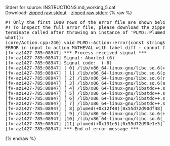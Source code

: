 Stderr for source:  INSTRUCTIONS.md_working_5.dat   
Download: [zipped raw stdout](INSTRUCTIONS.md_working_5.dat.plumed.stdout.txt.zip) - [zipped raw stderr](INSTRUCTIONS.md_working_5.dat.plumed.stderr.txt.zip) 
{% raw %}
<pre>
#! Only the first 1000 rows of the error file are shown below
#! To inspect the full error file, please download the zipped raw stderr file above
terminate called after throwing an instance of 'PLMD::Plumed::ExceptionError'
what():
(core/Action.cpp:240) void PLMD::Action::error(const string&) const
ERROR in input to action MATHEVAL with label diff : cannot find action named cv (hint! the actions with value in this ActionSet are: q6 )
[fv-az1427-785:08947] *** Process received signal ***
[fv-az1427-785:08947] Signal: Aborted (6)
[fv-az1427-785:08947] Signal code:  (-6)
[fv-az1427-785:08947] [ 0] /lib/x86_64-linux-gnu/libc.so.6(+0x42520)[0x7f1acca42520]
[fv-az1427-785:08947] [ 1] /lib/x86_64-linux-gnu/libc.so.6(pthread_kill+0x12c)[0x7f1acca969fc]
[fv-az1427-785:08947] [ 2] /lib/x86_64-linux-gnu/libc.so.6(raise+0x16)[0x7f1acca42476]
[fv-az1427-785:08947] [ 3] /lib/x86_64-linux-gnu/libc.so.6(abort+0xd3)[0x7f1acca287f3]
[fv-az1427-785:08947] [ 4] /lib/x86_64-linux-gnu/libstdc++.so.6(+0xa2b9e)[0x7f1accea2b9e]
[fv-az1427-785:08947] [ 5] /lib/x86_64-linux-gnu/libstdc++.so.6(+0xae20c)[0x7f1acceae20c]
[fv-az1427-785:08947] [ 6] /lib/x86_64-linux-gnu/libstdc++.so.6(+0xae277)[0x7f1acceae277]
[fv-az1427-785:08947] [ 7] /lib/x86_64-linux-gnu/libstdc++.so.6(__cxa_rethrow+0x4b)[0x7f1acceae52b]
[fv-az1427-785:08947] [ 8] plumed(+0x12f48)[0x55d72d90df48]
[fv-az1427-785:08947] [ 9] /lib/x86_64-linux-gnu/libc.so.6(+0x29d90)[0x7f1acca29d90]
[fv-az1427-785:08947] [10] /lib/x86_64-linux-gnu/libc.so.6(__libc_start_main+0x80)[0x7f1acca29e40]
[fv-az1427-785:08947] [11] plumed(+0x131e5)[0x55d72d90e1e5]
[fv-az1427-785:08947] *** End of error message ***
</pre>
{% endraw %}
